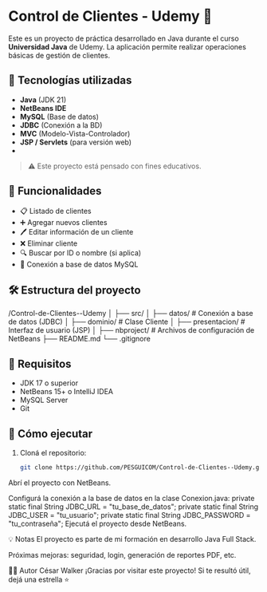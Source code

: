 # Control de Clientes - Udemy 🧾

Este es un proyecto de práctica desarrollado en Java durante el curso **Universidad Java** de Udemy. La aplicación permite realizar operaciones básicas de gestión de clientes.

## 🚀 Tecnologías utilizadas

- **Java** (JDK 21)
- **NetBeans IDE**
- **MySQL** (Base de datos)
- **JDBC** (Conexión a la BD)
- **MVC** (Modelo-Vista-Controlador)
- **JSP / Servlets** (para versión web)
- 
> ⚠️ Este proyecto está pensado con fines educativos.

## 📌 Funcionalidades

- 📋 Listado de clientes
- ➕ Agregar nuevos clientes
- 🖊️ Editar información de un cliente
- ❌ Eliminar cliente
- 🔍 Buscar por ID o nombre (si aplica)
- 💾 Conexión a base de datos MySQL

## 🛠️ Estructura del proyecto

/Control-de-Clientes--Udemy
│
├── src/
│ ├── datos/ # Conexión a base de datos (JDBC)
│ ├── dominio/ # Clase Cliente
│ ├── presentacion/ # Interfaz de usuario (JSP)
│
├── nbproject/ # Archivos de configuración de NetBeans
├── README.md
└── .gitignore

## 🧰 Requisitos

- JDK 17 o superior
- NetBeans 15+ o IntelliJ IDEA
- MySQL Server
- Git

## 🧪 Cómo ejecutar

1. Cloná el repositorio:

   ```bash
   git clone https://github.com/PESGUICOM/Control-de-Clientes--Udemy.git
Abrí el proyecto con NetBeans.

Configurá la conexión a la base de datos en la clase Conexion.java:
private static final String JDBC_URL = "tu_base_de_datos";
private static final String JDBC_USER = "tu_usuario";
private static final String JDBC_PASSWORD = "tu_contraseña";
Ejecutá el proyecto desde NetBeans.

💡 Notas
El proyecto es parte de mi formación en desarrollo Java Full Stack.

Próximas mejoras: seguridad, login, generación de reportes PDF, etc.

🧑‍💻 Autor
César Walker
¡Gracias por visitar este proyecto! Si te resultó útil, dejá una estrella ⭐
